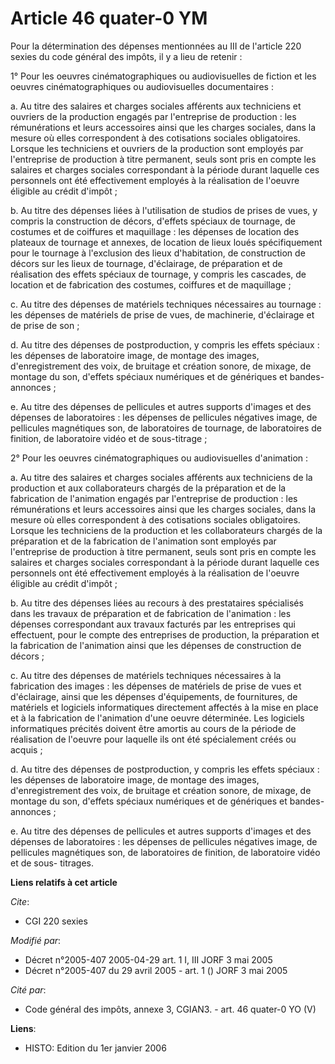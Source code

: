 # Article 46 quater-0 YM

Pour la détermination des dépenses mentionnées au III de l'article 220 sexies du code général des impôts, il y a lieu de
retenir :

1° Pour les oeuvres cinématographiques ou audiovisuelles de fiction et les oeuvres cinématographiques ou audiovisuelles
documentaires :

a. Au titre des salaires et charges sociales afférents aux techniciens et ouvriers de la production engagés par l'entreprise
de production : les rémunérations et leurs accessoires ainsi que les charges sociales, dans la mesure où elles correspondent
à des cotisations sociales obligatoires. Lorsque les techniciens et ouvriers de la production sont employés par l'entreprise
de production à titre permanent, seuls sont pris en compte les salaires et charges sociales correspondant à la période durant
laquelle ces personnels ont été effectivement employés à la réalisation de l'oeuvre éligible au crédit d'impôt ;

b. Au titre des dépenses liées à l'utilisation de studios de prises de vues, y compris la construction de décors, d'effets
spéciaux de tournage, de costumes et de coiffures et maquillage : les dépenses de location des plateaux de tournage et
annexes, de location de lieux loués spécifiquement pour le tournage à l'exclusion des lieux d'habitation, de construction de
décors sur les lieux de tournage, d'éclairage, de préparation et de réalisation des effets spéciaux de tournage, y compris
les cascades, de location et de fabrication des costumes, coiffures et de maquillage ;

c. Au titre des dépenses de matériels techniques nécessaires au tournage : les dépenses de matériels de prise de vues, de
machinerie, d'éclairage et de prise de son ;

d. Au titre des dépenses de postproduction, y compris les effets spéciaux : les dépenses de laboratoire image, de montage des
images, d'enregistrement des voix, de bruitage et création sonore, de mixage, de montage du son, d'effets spéciaux numériques
et de génériques et bandes-annonces ;

e. Au titre des dépenses de pellicules et autres supports d'images et des dépenses de laboratoires : les dépenses de
pellicules négatives image, de pellicules magnétiques son, de laboratoires de tournage, de laboratoires de finition, de
laboratoire vidéo et de sous-titrage ;

2° Pour les oeuvres cinématographiques ou audiovisuelles d'animation :

a. Au titre des salaires et charges sociales afférents aux techniciens de la production et aux collaborateurs chargés de la
préparation et de la fabrication de l'animation engagés par l'entreprise de production : les rémunérations et leurs
accessoires ainsi que les charges sociales, dans la mesure où elles correspondent à des cotisations sociales obligatoires.
Lorsque les techniciens de la production et les collaborateurs chargés de la préparation et de la fabrication de l'animation
sont employés par l'entreprise de production à titre permanent, seuls sont pris en compte les salaires et charges sociales
correspondant à la période durant laquelle ces personnels ont été effectivement employés à la réalisation de l'oeuvre
éligible au crédit d'impôt ;

b. Au titre des dépenses liées au recours à des prestataires spécialisés dans les travaux de préparation et de fabrication de
l'animation : les dépenses correspondant aux travaux facturés par les entreprises qui effectuent, pour le compte des
entreprises de production, la préparation et la fabrication de l'animation ainsi que les dépenses de construction de décors ;

c. Au titre des dépenses de matériels techniques nécessaires à la fabrication des images : les dépenses de matériels de prise
de vues et d'éclairage, ainsi que les dépenses d'équipements, de fournitures, de matériels et logiciels informatiques
directement affectés à la mise en place et à la fabrication de l'animation d'une oeuvre déterminée. Les logiciels
informatiques précités doivent être amortis au cours de la période de réalisation de l'oeuvre pour laquelle ils ont été
spécialement créés ou acquis ;

d. Au titre des dépenses de postproduction, y compris les effets spéciaux : les dépenses de laboratoire image, de montage des
images, d'enregistrement des voix, de bruitage et création sonore, de mixage, de montage du son, d'effets spéciaux numériques
et de génériques et bandes-annonces ;

e. Au titre des dépenses de pellicules et autres supports d'images et des dépenses de laboratoires : les dépenses de
pellicules négatives image, de pellicules magnétiques son, de laboratoires de finition, de laboratoire vidéo et de sous-
titrages.

**Liens relatifs à cet article**

_Cite_:

  - CGI 220 sexies

_Modifié par_:

  - Décret n°2005-407 2005-04-29 art. 1 I, III JORF 3 mai 2005
  - Décret n°2005-407 du 29 avril 2005 - art. 1 () JORF 3 mai 2005

_Cité par_:

  - Code général des impôts, annexe 3, CGIAN3. - art. 46 quater-0 YO (V)

**Liens**:

  - HISTO: Edition du 1er janvier 2006
